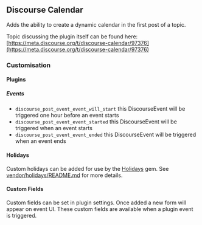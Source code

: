 ## Discourse Calendar

Adds the ability to create a dynamic calendar in the first post of a topic.

Topic discussing the plugin itself can be found here: [https://meta.discourse.org/t/discourse-calendar/97376](https://meta.discourse.org/t/discourse-calendar/97376)

### Customisation

#### Plugins

##### Events

- `discourse_post_event_event_will_start` this DiscourseEvent will be triggered one hour before an event starts
- `discourse_post_event_event_started` this DiscourseEvent will be triggered when an event starts
- `discourse_post_event_event_ended` this DiscourseEvent will be triggered when an event ends

#### Holidays

Custom holidays can be added for use by the [Holidays](https://github.com/holidays/holidays) gem. See [vendor/holidays/README.md](vendor/holidays/README.md) for more details.

#### Custom Fields

Custom fields can be set in plugin settings. Once added a new form will appear on event UI.
These custom fields are available when a plugin event is triggered.

